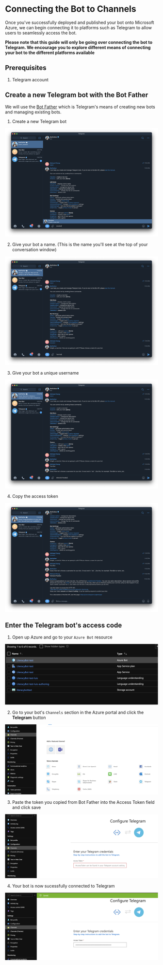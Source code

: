 # Connecting the Bot to Channels

Once you've successfully deployed and published your bot onto Microsoft Azure, we can begin connecting it to platforms such as Telegram to allow users to seamlessly access the bot. 

**Please note that this guide will only be going over connecting the bot to Telegram. We encourage you to explore different means of connecting your bot to the different platforms available**

## Prerequisites

1. Telegram account

## Create a new Telegram bot with the Bot Father

We will use the [Bot Father](https://telegram.me/botfather) which is Telegram's means of creating new bots and managing existing bots.

1. Create a new Telegram bot

![newbot](./images/newbot.png)

2. Give your bot a name. (This is the name you'll see at the top of your conversation window)

![botname](./images/botname.png)

3. Give your bot a unique username

![botusername](./images/botusername.png)

4. Copy the access token

![accesstoken](./images/accesstoken.png)

## Enter the Telegram bot's access code

1. Open up Azure and go to your `Azure Bot` resource

![azurebot](./images/azurebot.png)

2. Go to your bot's `Channels` section in the Azure portal and click the **Telegram** button

![azurechannels](./images/azurechannels.png)

3. Paste the token you copied from Bot Father into the Access Token field and click save

![telegramtoken](./images/telegramtoken.png)

4. Your bot is now sucessfully connected to Telegram

![tokensaved](./images/tokensaved.png)